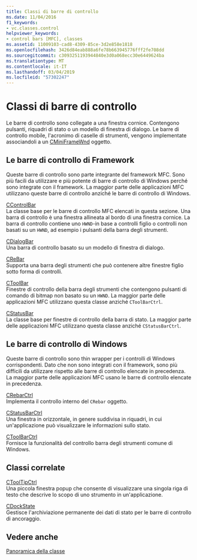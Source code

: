 ```yaml
---
title: Classi di barre di controllo
ms.date: 11/04/2016
f1_keywords:
- vc.classes.control
helpviewer_keywords:
- control bars [MFC], classes
ms.assetid: 11009103-cad8-4309-85ce-3d2e858e1818
ms.openlocfilehash: 3426d84eab888a6fe78b663945776fff2fe708dd
ms.sourcegitcommit: c3093251193944840e3d0a068ecc30e6449624ba
ms.translationtype: MT
ms.contentlocale: it-IT
ms.lasthandoff: 03/04/2019
ms.locfileid: "57302247"
---
```

# <a name="control-bar-classes"></a>Classi di barre di controllo

Le barre di controllo sono collegate a una finestra cornice. Contengono pulsanti, riquadri di stato o un modello di finestra di dialogo. Le barre di controllo mobile, l'acronimo di caselle di strumenti, vengono implementate associandoli a un [CMiniFrameWnd](../mfc/reference/cminiframewnd-class.md) oggetto.

## <a name="framework-control-bars"></a>Le barre di controllo di Framework

Queste barre di controllo sono parte integrante del framework MFC. Sono più facili da utilizzare e più potente di barre di controllo di Windows perché sono integrate con il framework. La maggior parte delle applicazioni MFC utilizzano queste barre di controllo anziché le barre di controllo di Windows.

[CControlBar](../mfc/reference/ccontrolbar-class.md)<br/>
La classe base per le barre di controllo MFC elencati in questa sezione. Una barra di controllo è una finestra allineata al bordo di una finestra cornice. La barra di controllo contiene uno `HWND`-in base a controlli figlio o controlli non basati su un `HWND`, ad esempio i pulsanti della barra degli strumenti.

[CDialogBar](../mfc/reference/cdialogbar-class.md)<br/>
Una barra di controllo basato su un modello di finestra di dialogo.

[CReBar](../mfc/reference/crebar-class.md)<br/>
Supporta una barra degli strumenti che può contenere altre finestre figlio sotto forma di controlli.

[CToolBar](../mfc/reference/ctoolbar-class.md)<br/>
Finestre di controllo della barra degli strumenti che contengono pulsanti di comando di bitmap non basato su un `HWND`. La maggior parte delle applicazioni MFC utilizzano questa classe anziché `CToolBarCtrl`.

[CStatusBar](../mfc/reference/cstatusbar-class.md)<br/>
La classe base per finestre di controllo della barra di stato. La maggior parte delle applicazioni MFC utilizzano questa classe anziché `CStatusBarCtrl`.

## <a name="windows-control-bars"></a>Le barre di controllo di Windows

Queste barre di controllo sono thin wrapper per i controlli di Windows corrispondenti. Dato che non sono integrati con il framework, sono più difficili da utilizzare rispetto alle barre di controllo elencate in precedenza. La maggior parte delle applicazioni MFC usano le barre di controllo elencate in precedenza.

[CRebarCtrl](../mfc/reference/crebarctrl-class.md)<br/>
Implementa il controllo interno del `CRebar` oggetto.

[CStatusBarCtrl](../mfc/reference/cstatusbarctrl-class.md)<br/>
Una finestra in orizzontale, in genere suddivisa in riquadri, in cui un'applicazione può visualizzare le informazioni sullo stato.

[CToolBarCtrl](../mfc/reference/ctoolbarctrl-class.md)<br/>
Fornisce la funzionalità del controllo barra degli strumenti comune di Windows.

## <a name="related-classes"></a>Classi correlate

[CToolTipCtrl](../mfc/reference/ctooltipctrl-class.md)<br/>
Una piccola finestra popup che consente di visualizzare una singola riga di testo che descrive lo scopo di uno strumento in un'applicazione.

[CDockState](../mfc/reference/cdockstate-class.md)<br/>
Gestisce l'archiviazione permanente dei dati di stato per le barre di controllo di ancoraggio.

## <a name="see-also"></a>Vedere anche

[Panoramica della classe](../mfc/class-library-overview.md)
